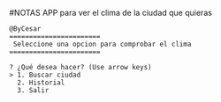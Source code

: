#NOTAS APP para ver el clima de la ciudad que quieras

```
@ByCesar
=======================
 Seleccione una opcion para comprobar el clima 
=======================

? ¿Qué desea hacer? (Use arrow keys)
> 1. Buscar ciudad
  2. Historial
  3. Salir 
  ```